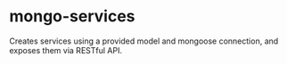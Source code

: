 # mongo-services
Creates services using a provided model and mongoose connection, and exposes them via RESTful API.
